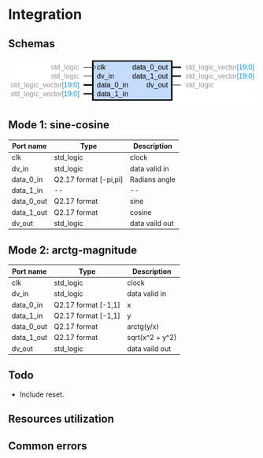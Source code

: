 
# Integration

## Schemas

![Module ports](./images/cordic_top.png)

## Mode 1: sine-cosine

| Port name  | Type                  | Description    |
| ---------- | ----------------------| -------------- |
| clk        | std_logic             | clock          |
| dv_in      | std_logic             | data valid in  |
| data_0_in  | Q2.17 format [-pi,pi] | Radians angle  |
| data_1_in  | --                    | --             |
| data_0_out | Q2.17 format          | sine           |
| data_1_out | Q2.17 format          | cosine         |
| dv_out     | std_logic             | data vaild out |

## Mode 2: arctg-magnitude

| Port name  | Type                  | Description     |
| ---------- | ----------------------| --------------- |
| clk        | std_logic             | clock           |
| dv_in      | std_logic             | data valid in   |
| data_0_in  | Q2.17 format [-1,1]   | x               |
| data_1_in  | Q2.17 format [-1,1]   | y               |
| data_0_out | Q2.17 format          | arctg(y/x)      |
| data_1_out | Q2.17 format          | sqrt(x^2 + y^2) |
| dv_out     | std_logic             | data vaild out  |

## Todo

- Include reset.

## Resources utilization

## Common errors
